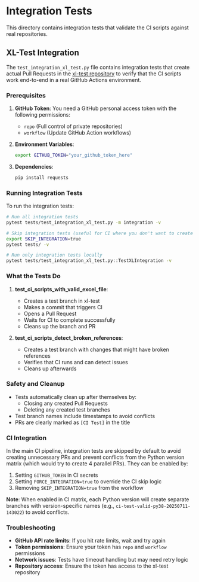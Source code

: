 # Integration Tests

This directory contains integration tests that validate the CI scripts against real repositories.

## XL-Test Integration

The `test_integration_xl_test.py` file contains integration tests that create actual Pull Requests in the [xl-test repository](https://github.com/Johnson-Gage-Inspection-Inc/xl-test) to verify that the CI scripts work end-to-end in a real GitHub Actions environment.

### Prerequisites

1. **GitHub Token**: You need a GitHub personal access token with the following permissions:
   - `repo` (Full control of private repositories)
   - `workflow` (Update GitHub Action workflows)

2. **Environment Variables**:
   ```bash
   export GITHUB_TOKEN="your_github_token_here"
   ```

3. **Dependencies**:
   ```bash
   pip install requests
   ```

### Running Integration Tests

To run the integration tests:

```bash
# Run all integration tests
pytest tests/test_integration_xl_test.py -m integration -v

# Skip integration tests (useful for CI where you don't want to create PRs)
export SKIP_INTEGRATION=true
pytest tests/ -v

# Run only integration tests locally
pytest tests/test_integration_xl_test.py::TestXLIntegration -v
```

### What the Tests Do

1. **test_ci_scripts_with_valid_excel_file**: 
   - Creates a test branch in xl-test
   - Makes a commit that triggers CI
   - Opens a Pull Request
   - Waits for CI to complete successfully
   - Cleans up the branch and PR

2. **test_ci_scripts_detect_broken_references**:
   - Creates a test branch with changes that might have broken references
   - Verifies that CI runs and can detect issues
   - Cleans up afterwards

### Safety and Cleanup

- Tests automatically clean up after themselves by:
  - Closing any created Pull Requests
  - Deleting any created test branches
- Test branch names include timestamps to avoid conflicts
- PRs are clearly marked as `[CI Test]` in the title

### CI Integration

In the main CI pipeline, integration tests are skipped by default to avoid creating unnecessary PRs and prevent conflicts from the Python version matrix (which would try to create 4 parallel PRs). They can be enabled by:

1. Setting `GITHUB_TOKEN` in CI secrets
2. Setting `FORCE_INTEGRATION=true` to override the CI skip logic
3. Removing `SKIP_INTEGRATION=true` from the workflow

**Note**: When enabled in CI matrix, each Python version will create separate branches with version-specific names (e.g., `ci-test-valid-py38-20250711-143022`) to avoid conflicts.

### Troubleshooting

- **GitHub API rate limits**: If you hit rate limits, wait and try again
- **Token permissions**: Ensure your token has `repo` and `workflow` permissions
- **Network issues**: Tests have timeout handling but may need retry logic
- **Repository access**: Ensure the token has access to the xl-test repository
